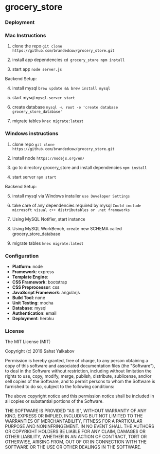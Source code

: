 # grocery_store
### Deployment

### Mac Instructions
1. clone the repo
`git clone https://github.com/brandedcow/grocery_store.git`

2. install app dependencies
``cd grocery_store
npm install``

3. start app
`node server.js`

Backend Setup:

4. install mysql
`brew update && brew install mysql`

5. start mysql
`mysql.server start`

6. create database
`mysql -u root -e 'create database grocery_store_database'`

7. migrate tables
`knex migrate:latest`

### Windows instructions

1. clone repo
`git clone https://github.com/brandedcow/grocery_store.git`

2. install node
`https://nodejs.org/en/`

3. go to directory grocery_store and install dependencies
`npm install`

4. start server
`npm start`

Backend Setup:

5. install mysql via Windows installer
`use Developer Settings`

6. take care of any dependencies required by mysql
`Could include microsoft visual c++ distributables or .net frameworks`

7. Using MySQL Notifier, start instance

8. Using MySQL WorkBench, create new SCHEMA called grocery_store_database

9. migrate tables
`knex migrate:latest`


### Configuration
- **Platform:** node
- **Framework**: express
- **Template Engine**:
- **CSS Framework**: bootstrap
- **CSS Preprocessor**: css
- **JavaScript Framework**: angularjs
- **Build Tool**: none
- **Unit Testing**: mocha
- **Database**: mysql
- **Authentication**: email
- **Deployment**: heroku

### License
The MIT License (MIT)

Copyright (c) 2016 Sahat Yalkabov

Permission is hereby granted, free of charge, to any person obtaining a copy of this software and associated documentation files (the "Software"), to deal in the Software without restriction, including without limitation the rights to use, copy, modify, merge, publish, distribute, sublicense, and/or sell copies of the Software, and to permit persons to whom the Software is furnished to do so, subject to the following conditions:

The above copyright notice and this permission notice shall be included in all copies or substantial portions of the Software.

THE SOFTWARE IS PROVIDED "AS IS", WITHOUT WARRANTY OF ANY KIND, EXPRESS OR IMPLIED, INCLUDING BUT NOT LIMITED TO THE WARRANTIES OF MERCHANTABILITY, FITNESS FOR A PARTICULAR PURPOSE AND NONINFRINGEMENT. IN NO EVENT SHALL THE AUTHORS OR COPYRIGHT HOLDERS BE LIABLE FOR ANY CLAIM, DAMAGES OR OTHER LIABILITY, WHETHER IN AN ACTION OF CONTRACT, TORT OR OTHERWISE, ARISING FROM, OUT OF OR IN CONNECTION WITH THE SOFTWARE OR THE USE OR OTHER DEALINGS IN THE SOFTWARE.
